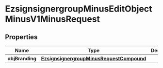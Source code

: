 
# EzsignsignergroupMinusEditObjectMinusV1MinusRequest

## Properties
Name | Type | Description | Notes
------------ | ------------- | ------------- | -------------
**objBranding** | [**EzsignsignergroupMinusRequestCompound**](EzsignsignergroupMinusRequestCompound.md) |  |  [optional]



